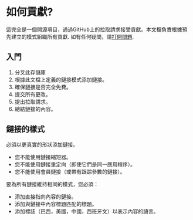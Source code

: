 # 如何貢獻?
這完全是一個開源項目，通過GitHub上的拉取請求接受貢獻。本文檔負責根據預先建立的模式組織所有貢獻. 如有任何疑問，請[打開問題](https://github.com/iuricode/recursos-gratuitos/issues/new).

## 入門

1. 分叉此存儲庫
2. 根據此文檔上定義的鏈接模式添加鏈接。
3. 確保鏈接是否完全免費。
4. 提交所有更改。
5. 提出拉取請求。
6. 總結鏈接的內容。

## 鏈接的樣式

必須以更真實的形狀添加鏈接。
- 您不能使用鏈接縮短器。
- 您不能使用鏈接重定向（即使它們是同一應用程序）。
- 您不能使用會員鏈接（或帶有跟踪參數的鏈接）。

要為所有鏈接維持相同的模式，您必須：

- 添加直接指向內容的鏈接。
- 添加與鏈接中內容標題匹配的標題。
- 添加標誌（巴西，美國，中國，西班牙文）以表示內容的語言。